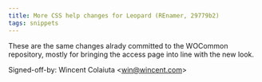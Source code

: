 ```yaml
---
title: More CSS help changes for Leopard (REnamer, 29779b2)
tags: snippets
---
```


These are the same changes alrady committed to the WOCommon repository, mostly for bringing the access page into line with the new look.

Signed-off-by: Wincent Colaiuta &lt;win@wincent.com&gt;
